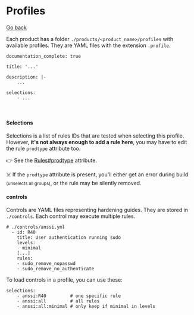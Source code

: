 # Profiles

[Go back](../index.md)

<div class="row row-cols-md-2"><div>

Each product has a folder `./products/<product_name>/profiles` with available profiles. They are YAML files with the extension `.profile`.

```yaml!
documentation_complete: true

title: '...'

description: |-
    ...

selections:
    - ...
```

<br>

#### Selections

Selections is a list of rules IDs that are tested when selecting this profile. However, **it's not always enough to add a rule here**, you may have to edit the rule `prodtype` attribute too.

👉 See the [Rules#prodtype](rules.md#prodtype) attribute.

☠️ If the `prodtype` attribute is present, you'll either get an error during build <small>(unselects all groups)</small>, or the rule may be silently removed.
</div><div>

#### controls

Controls are YAML files representing hardening guides. They are stored in `./controls`. Each control may execute multiple rules.

```yaml!
# ./controls/anssi.yml
  - id: R40
    title: User authentication running sudo
    levels:
    - minimal
    [...]
    rules:
    - sudo_remove_nopasswd
    - sudo_remove_no_authenticate
```

To load controls in a profile, you can use these:

```yaml!
selections:
    - anssi:R40         # one specific rule
    - anssi:all         # all rules
    - anssi:all:minimal # only keep if minimal in levels
```
</div></div>